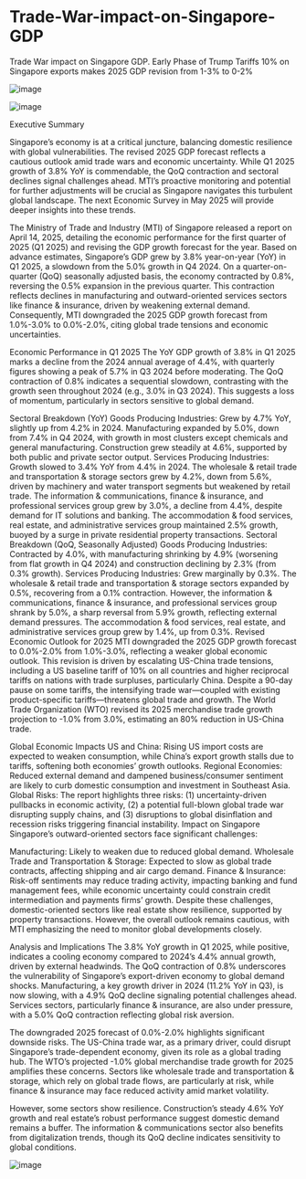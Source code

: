 # Trade-War-impact-on-Singapore-GDP
Trade War impact on Singapore GDP. Early Phase of Trump Tariffs 10% on Singapore exports makes 2025 GDP revision from 1-3% to 0-2%


![image](https://github.com/user-attachments/assets/73ac2958-9c86-4e45-b6b0-f008ab9708c5)


![image](https://github.com/user-attachments/assets/697b7045-d079-4114-ac5f-e4b8edab1e0d)



Executive Summary

Singapore’s economy is at a critical juncture, balancing domestic resilience with global vulnerabilities. The revised 2025 GDP forecast reflects a cautious outlook amid trade wars and economic uncertainty. While Q1 2025 growth of 3.8% YoY is commendable, the QoQ contraction and sectoral declines signal challenges ahead. MTI’s proactive monitoring and potential for further adjustments will be crucial as Singapore navigates this turbulent global landscape. The next Economic Survey in May 2025 will provide deeper insights into these trends.

The Ministry of Trade and Industry (MTI) of Singapore released a report on April 14, 2025, detailing the economic performance for the first quarter of 2025 (Q1 2025) and revising the GDP growth forecast for the year. Based on advance estimates, Singapore’s GDP grew by 3.8% year-on-year (YoY) in Q1 2025, a slowdown from the 5.0% growth in Q4 2024. On a quarter-on-quarter (QoQ) seasonally adjusted basis, the economy contracted by 0.8%, reversing the 0.5% expansion in the previous quarter. This contraction reflects declines in manufacturing and outward-oriented services sectors like finance & insurance, driven by weakening external demand. Consequently, MTI downgraded the 2025 GDP growth forecast from 1.0%-3.0% to 0.0%-2.0%, citing global trade tensions and economic uncertainties.

Economic Performance in Q1 2025
The YoY GDP growth of 3.8% in Q1 2025 marks a decline from the 2024 annual average of 4.4%, with quarterly figures showing a peak of 5.7% in Q3 2024 before moderating. The QoQ contraction of 0.8% indicates a sequential slowdown, contrasting with the growth seen throughout 2024 (e.g., 3.0% in Q3 2024). This suggests a loss of momentum, particularly in sectors sensitive to global demand.

Sectoral Breakdown (YoY)
Goods Producing Industries: Grew by 4.7% YoY, slightly up from 4.2% in 2024. Manufacturing expanded by 5.0%, down from 7.4% in Q4 2024, with growth in most clusters except chemicals and general manufacturing. Construction grew steadily at 4.6%, supported by both public and private sector output.
Services Producing Industries: Growth slowed to 3.4% YoY from 4.4% in 2024. The wholesale & retail trade and transportation & storage sectors grew by 4.2%, down from 5.6%, driven by machinery and water transport segments but weakened by retail trade. The information & communications, finance & insurance, and professional services group grew by 3.0%, a decline from 4.4%, despite demand for IT solutions and banking. The accommodation & food services, real estate, and administrative services group maintained 2.5% growth, buoyed by a surge in private residential property transactions.
Sectoral Breakdown (QoQ, Seasonally Adjusted)
Goods Producing Industries: Contracted by 4.0%, with manufacturing shrinking by 4.9% (worsening from flat growth in Q4 2024) and construction declining by 2.3% (from 0.3% growth).
Services Producing Industries: Grew marginally by 0.3%. The wholesale & retail trade and transportation & storage sectors expanded by 0.5%, recovering from a 0.1% contraction. However, the information & communications, finance & insurance, and professional services group shrank by 5.0%, a sharp reversal from 5.9% growth, reflecting external demand pressures. The accommodation & food services, real estate, and administrative services group grew by 1.4%, up from 0.3%.
Revised Economic Outlook for 2025
MTI downgraded the 2025 GDP growth forecast to 0.0%-2.0% from 1.0%-3.0%, reflecting a weaker global economic outlook. This revision is driven by escalating US-China trade tensions, including a US baseline tariff of 10% on all countries and higher reciprocal tariffs on nations with trade surpluses, particularly China. Despite a 90-day pause on some tariffs, the intensifying trade war—coupled with existing product-specific tariffs—threatens global trade and growth. The World Trade Organization (WTO) revised its 2025 merchandise trade growth projection to -1.0% from 3.0%, estimating an 80% reduction in US-China trade.

Global Economic Impacts
US and China: Rising US import costs are expected to weaken consumption, while China’s export growth stalls due to tariffs, softening both economies’ growth outlooks.
Regional Economies: Reduced external demand and dampened business/consumer sentiment are likely to curb domestic consumption and investment in Southeast Asia.
Global Risks: The report highlights three risks: (1) uncertainty-driven pullbacks in economic activity, (2) a potential full-blown global trade war disrupting supply chains, and (3) disruptions to global disinflation and recession risks triggering financial instability.
Impact on Singapore
Singapore’s outward-oriented sectors face significant challenges:

Manufacturing: Likely to weaken due to reduced global demand.
Wholesale Trade and Transportation & Storage: Expected to slow as global trade contracts, affecting shipping and air cargo demand.
Finance & Insurance: Risk-off sentiments may reduce trading activity, impacting banking and fund management fees, while economic uncertainty could constrain credit intermediation and payments firms’ growth.
Despite these challenges, domestic-oriented sectors like real estate show resilience, supported by property transactions. However, the overall outlook remains cautious, with MTI emphasizing the need to monitor global developments closely.

Analysis and Implications
The 3.8% YoY growth in Q1 2025, while positive, indicates a cooling economy compared to 2024’s 4.4% annual growth, driven by external headwinds. The QoQ contraction of 0.8% underscores the vulnerability of Singapore’s export-driven economy to global demand shocks. Manufacturing, a key growth driver in 2024 (11.2% YoY in Q3), is now slowing, with a 4.9% QoQ decline signaling potential challenges ahead. Services sectors, particularly finance & insurance, are also under pressure, with a 5.0% QoQ contraction reflecting global risk aversion.

The downgraded 2025 forecast of 0.0%-2.0% highlights significant downside risks. The US-China trade war, as a primary driver, could disrupt Singapore’s trade-dependent economy, given its role as a global trading hub. The WTO’s projected -1.0% global merchandise trade growth for 2025 amplifies these concerns. Sectors like wholesale trade and transportation & storage, which rely on global trade flows, are particularly at risk, while finance & insurance may face reduced activity amid market volatility.

However, some sectors show resilience. Construction’s steady 4.6% YoY growth and real estate’s robust performance suggest domestic demand remains a buffer. The information & communications sector also benefits from digitalization trends, though its QoQ decline indicates sensitivity to global conditions.


![image](https://github.com/user-attachments/assets/7c4a8406-df36-4cf6-9607-0a053f0d7c51)
























